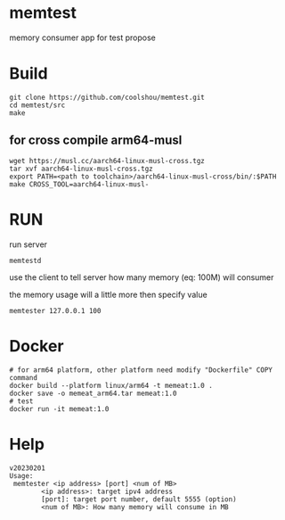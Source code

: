 # memtest
memory consumer app for test propose

# Build
```
git clone https://github.com/coolshou/memtest.git
cd memtest/src
make
```

## for cross compile arm64-musl
```
wget https://musl.cc/aarch64-linux-musl-cross.tgz
tar xvf aarch64-linux-musl-cross.tgz
export PATH=<path to toolchain>/aarch64-linux-musl-cross/bin/:$PATH
make CROSS_TOOL=aarch64-linux-musl-
```
# RUN
 run server
```
memtestd
```
use the client to tell server how many memory (eq: 100M) will consumer
 
the memory usage will a little more then specify value
```
memtester 127.0.0.1 100
```
# Docker
```
# for arm64 platform, other platform need modify "Dockerfile" COPY command
docker build --platform linux/arm64 -t memeat:1.0 .
docker save -o memeat_arm64.tar memeat:1.0
# test
docker run -it memeat:1.0
```

# Help
```
v20230201
Usage:
 memtester <ip address> [port] <num of MB>
        <ip address>: target ipv4 address
        [port]: target port number, default 5555 (option)
        <num of MB>: How many memory will consume in MB
```